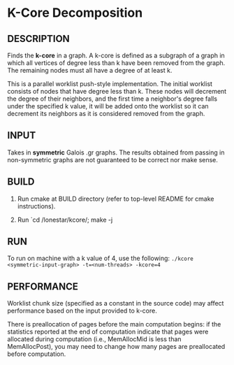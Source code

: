 K-Core Decomposition
================================================================================

DESCRIPTION 
--------------------------------------------------------------------------------

Finds the <b>k-core</b> in a graph. A k-core is defined as a subgraph of a 
graph in which all vertices of degree less than k have been removed from the 
graph. The remaining nodes must all have a degree of at least k.

This is a parallel worklist push-style implementation. The initial worklist consists
of nodes that have degree less than k. These nodes will decrement the degree
of their neighbors, and the first time a neighbor's degree falls under the
specified k value, it will be added onto the worklist so it can decrement
its neighbors as it is considered removed from the graph.

INPUT
--------------------------------------------------------------------------------

Takes in **symmetric** Galois .gr graphs. The results obtained
from passing in non-symmetric graphs are not guaranteed to be correct nor make
sense.

BUILD
--------------------------------------------------------------------------------

1. Run cmake at BUILD directory (refer to top-level README for cmake instructions).

2. Run `cd <BUILD>/lonestar/kcore/; make -j

RUN
--------------------------------------------------------------------------------

To run on machine with a k value of 4, use the following:
`./kcore <symmetric-input-graph> -t=<num-threads> -kcore=4`

PERFORMANCE
--------------------------------------------------------------------------------

Worklist chunk size (specified as a constant in the source code) may affect
performance based on the input provided to k-core.

There is preallocation of pages before the main computation begins: if the
statistics reported at the end of computation indicate that pages
were allocated during computation (i.e., MemAllocMid is less than MemAllocPost),
you may need to change how many pages are preallocated before computation.

